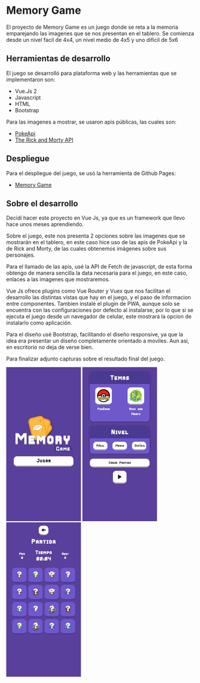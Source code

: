 # Memory Game 

El proyecto de Memory Game es un juego donde se reta a la memoria emparejando las imagenes que se nos presentan en el tablero.
Se comienza desde un nivel facil de 4x4, un nivel medio de 4x5 y uno dificil de 5x6

## Herramientas de desarrollo

El juego se desarrolló para plataforma web y las herramientas que se implementaron son: 

- Vue.Js 2
- Javascript
- HTML
- Bootstrap

Para las imagenes a mostrar, se usaron apis públicas, las cuales son: 

- [PokeApi](https://pokeapi.co/)
- [The Rick and Morty API](https://rickandmortyapi.com/)

## Despliegue

Para el despliegue del juego, se usó la herramienta de Github Pages: 
- [Memory Game](https://henrysantamariac.github.io/MemoryGame/#/)

## Sobre el desarrollo

Decidí hacer este proyecto en Vue Js, ya que es un framework que llevo hace unos meses aprendiendo.

Sobre el juego, este nos presenta 2 opciones sobre las imagenes que se mostrarán en el tablero, en este caso hice uso de las apis de PokeApi y la de Rick and Morty, de las cuales obtenemos imágenes sobre sus personajes.

Para el llamado de las apis, usé la API de Fetch de javascript, de esta forma obtengo de manera sencilla la data necesaria para el juego, en este caso, enlaces a las imagenes que mostraremos. 

Vue Js ofrece plugins como Vue Router y Vuex que nos facilitan el desarrollo las distintas vistas que hay en el juego, y el paso de informacion entre componentes. Tambien instalé el plugin de PWA, aunque solo se encuentra con las configuraciones por defecto al instalarse, por lo que si se ejecuta el juego desde un navegador de celular, este mostrará la opcion de instalarlo como aplicación.  

Para el diseño usé Bootstrap, facilitando el diseño responsive, ya que la idea era presentar un diseño completamente orientado a moviles. Aun asi, en escritorio no deja de verse bien.

Para finalizar adjunto capturas sobre el resultado final del juego.

<img src="/resources_no_code/inicio.jpeg" width="200">
<img src="/resources_no_code/principal.jpeg" width="200">
<img src="/resources_no_code/tablero.jpeg" width="200">